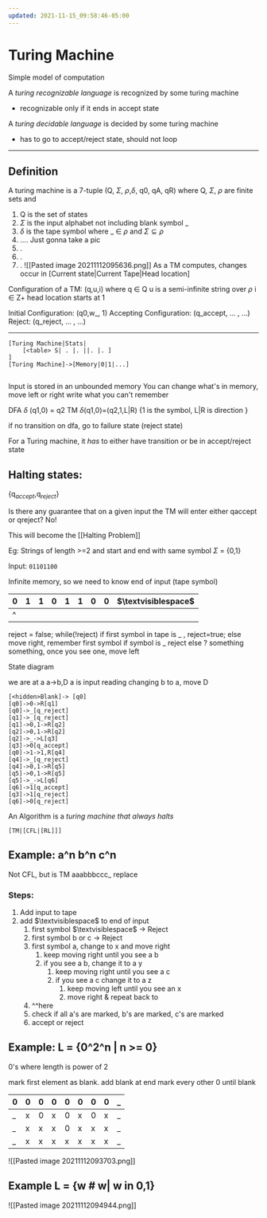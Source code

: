 ```yaml
---
updated: 2021-11-15_09:58:46-05:00
---
```

# Turing Machine

Simple model of computation

A *turing recognizable language* is recognized by some turing machine
* recognizable only if it ends in accept state

A *turing decidable language* is decided by some turing machine
* has to go to accept/reject state, should not loop

---
## Definition
A turing  machine is a 7-tuple (Q, $\Sigma$, $\rho$,$\delta$, q0, qA, qR)
where Q, $\Sigma$, $\rho$ are finite sets and 
1. Q is the set of states
2. $\Sigma$ is the input alphabet not including blank symbol _
3. $\delta$ is the tape symbol where _ $\in$ $\rho$ and $\Sigma \subseteq \rho$ 
4. .... Just gonna take a pic
5. .
6. .
7. .
![[Pasted image 20211112095636.png]]
As a TM computes, changes occur in [Current state|Current Tape|Head location]

Configuration of a TM:
(q,u,i) where 
q $\in$ Q
u is a semi-infinite string over $\rho$
i $\in$ Z+ head location starts at 1

Initial Configuration:
(q0,w_, 1)
Accepting Configuration:
(q_accept, ... , ...)
Reject:
(q_reject, ... , ...)

---

```nomnoml
[Turing Machine|Stats|
	[<table> S| . |. ||. |. ]
]
[Turing Machine]->[Memory|0|1|...]


```

Input is stored in an unbounded memory
You can change what's in memory, move left or right
write what you can't remember

DFA $\delta$ (q1,0) = q2
TM $\delta$(q1,0)=(q2,1,L|R) {1 is the symbol, L|R is direction }

if no transition on dfa, go to failure state (reject state)

For a Turing machine, it *has* to either have transition or be in accept/reject state

## Halting states:
{q$_{accept}$,q$_{reject}$}

Is there any guarantee that on a given input the TM will enter either qaccept or qreject? No!

This will become the [[Halting Problem]]

Eg: Strings of length >=2 and start and end with same symbol
$\Sigma$ = {0,1}

Input:
`01101100`

Infinite memory, so we need to know end of input (tape symbol)

| 0   | 1   | 1   | 0   | 1   | 1   | 0   | 0 | $\textvisiblespace$   |
| --- | --- | --- | --- | --- | --- | --- | --- | ----------------- |
| ^ |  |  |  | |  ||  | |


reject = false;
while(!reject)
	if first symbol in tape is _ , reject=true;
	else move right, remember first symbol
		if symbol is _ reject
		else ? something something, once you see one, move left
		
		
		
State diagram

we are at a 
a->b,D
a is input reading
changing b to a, move D
```nomnoml
[<hidden>Blank]-> [q0]
[q0]->0->R[q1]
[q0]->_[q_reject]
[q1]->_[q_reject]
[q1]->0,1->R[q2]
[q2]->0,1->R[q2]
[q2]->_->L[q3]
[q3]->0[q_accept]
[q0]->1->1,R[q4]
[q4]->_[q_reject]
[q4]->0,1->R[q5]
[q5]->0,1->R[q5]
[q5]->_->L[q6]
[q6]->1[q_accept]
[q3]->1[q_reject]
[q6]->0[q_reject]
```

An Algorithm is a *turing machine that always halts*
```nomnoml
[TM|[CFL|[RL]]]
```

## Example: a^n b^n c^n
Not CFL, but is TM
aaabbbccc_ 
replace

### Steps:
1. Add input to tape
2. add $\textvisiblespace$ to end of input
	1. first symbol $\textvisiblespace$ -> Reject
	2. first symbol b or c -> Reject
	3. first symbol a, change to x and move right
		1. keep moving right until you see a b
		2. if you see a b, change it to a y 
			1. keep moving right until you see a c
			2. if you see a c change it to a z
				1. keep moving left until you see an x
				2. move right & repeat back to 
	4. ^^here
	5. check if all a's are marked, b's are marked, c's are marked
	6. accept or reject
		

## Example: L = {0^2^n | n >= 0}
0's where length is power of 2

mark first element as blank. 
add blank at end
mark every other 0 until blank

| 0   | 0   | 0   | 0   | 0   | 0   | 0   | 0   | _   |
| --- | --- | --- | --- | --- | --- | --- | --- | --- |
| _   | x   | 0   | x   | 0   | x   | 0   | x   | _   |
| _   | x   | x   | x   | 0   | x   | x   | x   | _   |
| _   | x   | x   | x   | x   | x   | x   | x   | _   |

![[Pasted image 20211112093703.png]]

## Example L = {w # w| w in 0,1}



![[Pasted image 20211112094944.png]]
